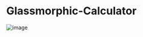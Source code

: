 # Glassmorphic-Calculator
![image](https://user-images.githubusercontent.com/90055859/142429274-b7ac68fe-1f77-46fe-88c0-17d1c995cd66.png)
